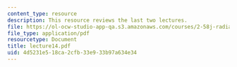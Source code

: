 ```yaml
---
content_type: resource
description: This resource reviews the last two lectures.
file: https://ol-ocw-studio-app-qa.s3.amazonaws.com/courses/2-58j-radiative-transfer-spring-2006/4d5231e518ca2cfb33e933b97a634e34_lecture14.pdf
file_type: application/pdf
resourcetype: Document
title: lecture14.pdf
uid: 4d5231e5-18ca-2cfb-33e9-33b97a634e34
---
```


